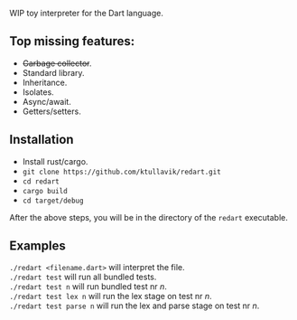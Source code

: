 
WIP toy interpreter for the Dart language.

## Top missing features:
* ~~Garbage collector~~.
* Standard library.
* Inheritance.
* Isolates.
* Async/await.
* Getters/setters.

## Installation
* Install rust/cargo.
* `git clone https://github.com/ktullavik/redart.git`
* `cd redart`
* `cargo build`
* `cd target/debug`

After the above steps, you will be in the directory of the `redart` executable.

## Examples
`./redart <filename.dart>` will interpret the file.  
`./redart test` will run all bundled tests.  
`./redart test n` will run bundled test nr *n*.   
`./redart test lex n` will run the lex stage on test nr *n*.  
`./redart test parse n` will run the lex and parse stage on test nr *n*.

